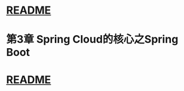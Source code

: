 
# [README](../README.md "回到 README")


# 第3章 Spring Cloud的核心之Spring Boot













# [README](../README.md "回到 README")
